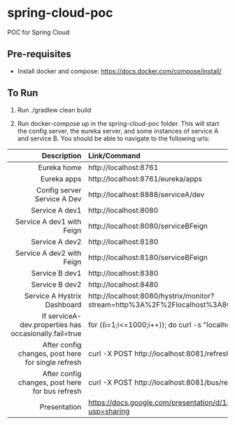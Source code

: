 # spring-cloud-poc
POC for Spring Cloud

## Pre-requisites
- Install docker and compose: https://docs.docker.com/compose/install/ 

## To Run
1.  Run ./gradlew clean build

2.  Run docker-compose up in the spring-cloud-poc folder.  This will start the config server, the eureka server,
    and some instances of service A and service B.  You should be able to navigate to the following urls:

| Description | Link/Command |
| ------: | :----------- |
| Eureka home | http://localhost:8761 |
| Eureka apps | http://localhost:8761/eureka/apps |
| Config server Service A Dev | http://localhost:8888/serviceA/dev |
| Service A dev1 | http://localhost:8080 |
| Service A dev1 with Feign | http://localhost:8080/serviceBFeign |
| Service A dev2 | http://localhost:8180 |
| Service A dev2 with Feign | http://localhost:8180/serviceBFeign |
| Service B dev1 | http://localhost:8380 |
| Service B dev2 | http://localhost:8480 |
| Service A Hystrix Dashboard | http://localhost:8080/hystrix/monitor?stream=http%3A%2F%2Flocalhost%3A8081%2Fhystrix.stream |
| If serviceA-dev.properties has occasionally.fail=true | for ((i=1;i<=1000;i++)); do   curl -s "localhost:8080" > /dev/null; done |
| After config changes, post here for single refresh | curl -X POST http://localhost:8081/refresh |
| After config changes, post here for bus refresh | curl -X POST http://localhost:8081/bus/refresh |
| Presentation | https://docs.google.com/presentation/d/1zNfGjtzKYrd9hFXORAXqwMkVPeMenQb40auDtt2dgjw/edit?usp=sharing |
